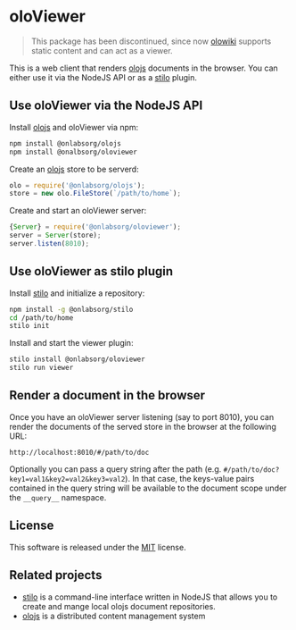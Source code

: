 # oloViewer

> This package has been discontinued, since now [olowiki] supports static
> content and can act as a viewer.

This is a web client that renders [olojs] documents in the browser. You can
either use it via the NodeJS API or as a [stilo] plugin.

## Use oloViewer via the NodeJS API 

Install [olojs] and oloViewer via npm:

```sh
npm install @onlabsorg/olojs
npm install @onalbsorg/oloviewer
```

Create an [olojs] store to be serverd:

```js
olo = require('@onlabsorg/olojs');
store = new olo.FileStore(`/path/to/home`);
```

Create and start an oloViewer server:

```js
{Server} = require('@onlabsorg/oloviewer');
server = Server(store);
server.listen(8010);
```


## Use oloViewer as stilo plugin
Install [stilo] and initialize a repository:

```sh
npm install -g @onlabsorg/stilo 
cd /path/to/home
stilo init
``` 

Install and start the viewer plugin:

```sh
stilo install @onlabsorg/oloviewer
stilo run viewer
```


## Render a document in the browser
Once you have an oloViewer server listening (say to port 8010), you can render 
the documents of the served store in the browser at the following URL:

```
http://localhost:8010/#/path/to/doc
```

Optionally you can pass a query string after the path (e.g. 
`#/path/to/doc?key1=val1&key2=val2&key3=val2`). In that case, the keys-value 
pairs contained in the query string will be available to the document scope 
under the `__query__` namespace.


## License
This software is released under the [MIT](https://opensource.org/licenses/MIT) 
license.


## Related projects
* [stilo] is a command-line interface written in NodeJS that allows you to
  create and mange local olojs document repositories.
* [olojs] is a distributed content management system


[olojs]: https://github.com/onlabsorg/olojs/blob/master/README.md
[stilo]: https://github.com/onlabsorg/stilo/blob/main/README.md
[olowiki]: https://github.com/onlabsorg/olowiki/blob/main/README.md
